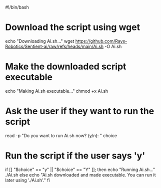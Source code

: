 #!/bin/bash

# Download the script using wget
echo "Downloading Ai.sh..."
wget https://github.com/Rays-Robotics/Sentient-ai/raw/refs/heads/main/Ai.sh -O Ai.sh

# Make the downloaded script executable
echo "Making Ai.sh executable..."
chmod +x Ai.sh

# Ask the user if they want to run the script
read -p "Do you want to run Ai.sh now? (y/n): " choice

# Run the script if the user says 'y'
if [[ "$choice" == "y" || "$choice" == "Y" ]]; then
    echo "Running Ai.sh..."
    ./Ai.sh
else
    echo "Ai.sh downloaded and made executable. You can run it later using './Ai.sh'."
fi
